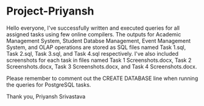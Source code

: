 # Project-Priyansh
Hello everyone, I've successfully written and executed queries for all assigned tasks using few online compilers. The outputs for Academic Management System, Student Databse Management, Event Management System, and OLAP operations are stored as SQL files named Task 1.sql, Task 2.sql, Task 3.sql, and Task 4.sql respectively. I've also included screenshots for each task in files named Task 1 Screenshots.docx, Task 2 Screenshots.docx, Task 3 Screenshots.docx, and Task 4 Screenshots.docx.

Please remember to comment out the CREATE DATABASE line when running the queries for PostgreSQL tasks.

Thank you,
Priyansh Srivastava
